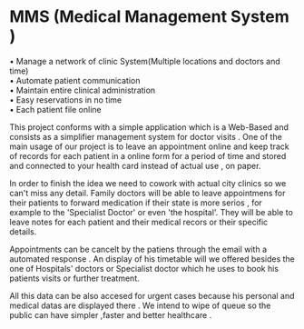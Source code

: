 # MMS (Medical Management System )


•	Manage a network of clinic System(Multiple locations and doctors and time)<br>
•	Automate patient communication<br>
•	Maintain entire clinical administration<br>
•	Easy reservations in no time <br>
•	Each patient file online<br>


This project conforms with a simple application which is a Web-Based and consists as a simplifier management system for doctor visits .  One of the main usage of our project is to leave an appointment online and keep track of  records for each patient in a online form for a period of time and stored and connected to your health card instead of actual use , on paper.

In order to finish the idea we need to cowork with actual city clinics  so we can't miss any detail. Family doctors will be able to leave appointmens for their patients to forward medication if their state is more serios , for example to the 'Specialist Doctor' or even 'the hospital'. They will be able to leave notes for each patient and their medical recors or their specific details.

Appointments can be cancelt by the patiens through the email with a automated response . An display of his timetable will we offered besides the one of Hospitals' doctors or Specialist doctor which he uses to book his patients visits or further treatment.

All this data can be also accesed for urgent cases because his personal and medical datas are displayed there . We intend to wipe of queue so the public can have simpler ,faster and better healthcare .
